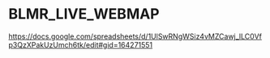 # BLMR_LIVE_WEBMAP



https://docs.google.com/spreadsheets/d/1UlSwRNgWSiz4vMZCawj_lLC0Vfp3QzXPakUzUmch6tk/edit#gid=164271551
